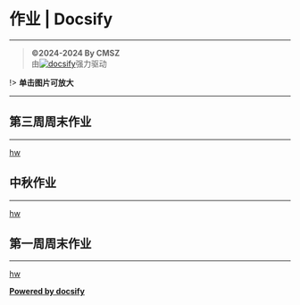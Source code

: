 <h1> 作业 | Docsify </h1>

-----
> **©2024-2024 By CMSZ**  
> 由[![docsify](https://img.shields.io/github/v/tag/docsifyjs/docsify?label=docsify
)](https://docsify.js.org/)强力驱动

!> **单击图片可放大**

-----
## 第三周周末作业 ##
-----
[hw](../hw/3.md ':include')
## 中秋作业 ##
-----
[hw](../hw/2.md ':include')
## 第一周周末作业 ##
-----
[hw](../hw/1.md ':include')


[**Powered by docsify**](https://docsify.js.org)
